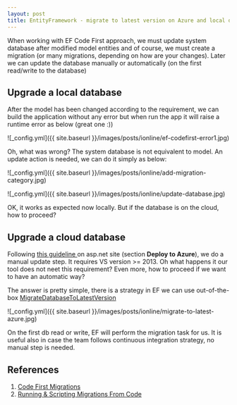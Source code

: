 ```yaml
---
layout: post
title: EntityFramework - migrate to latest version on Azure and local database from code
---
```


When working with EF Code First approach, we must update system database after modified model entities
and of course, we must create a migration (or many migrations, depending on how are your changes).
Later we can update the database manually or automatically (on the first read/write to the database)

## Upgrade a local database

After the model has been changed according to the requirement, we can build the application without any error
but when run the app it will raise a runtime error as below (great one :))

![_config.yml]({{ site.baseurl }}/images/posts/ionline/ef-codefirst-error1.jpg)

Oh, what was wrong? The system database is not equivalent to model. An update action is needed,
we can do it simply as below:

![_config.yml]({{ site.baseurl }}/images/posts/ionline/add-migration-category.jpg)

![_config.yml]({{ site.baseurl }}/images/posts/ionline/update-database.jpg)

OK, it works as expected now locally. But if the database is on the cloud, how to proceed?

## Upgrade a cloud database

Following [this guideline ][1] on asp.net site (section **Deploy to Azure**),
we do a manual update step. It requires VS version >= 2013. Oh what happens it our tool does not neet
this requirement? Even more, how to proceed if we want to have an automatic way?

The answer is pretty simple, there is a strategy in EF we can use out-of-the-box [MigrateDatabaseToLatestVersion][4]

![_config.yml]({{ site.baseurl }}/images/posts/ionline/migrate-to-latest-azure.jpg)

On the first db read or write, EF will perform the migration task for us. It is useful also in case
the team follows continuous integration strategy, no manual step is needed.

## References
1. [Code First Migrations][2]
2. [Running & Scripting Migrations From Code][3]

[1]: http://www.asp.net/mvc/overview/getting-started/getting-started-with-ef-using-mvc/migrations-and-deployment-with-the-entity-framework-in-an-asp-net-mvc-application
[2]: https://msdn.microsoft.com/en-us/data/jj591621.aspx
[3]: http://romiller.com/2012/02/09/running-scripting-migrations-from-code/
[4]: https://msdn.microsoft.com/en-us/library/hh829293(v=vs.113).aspx
